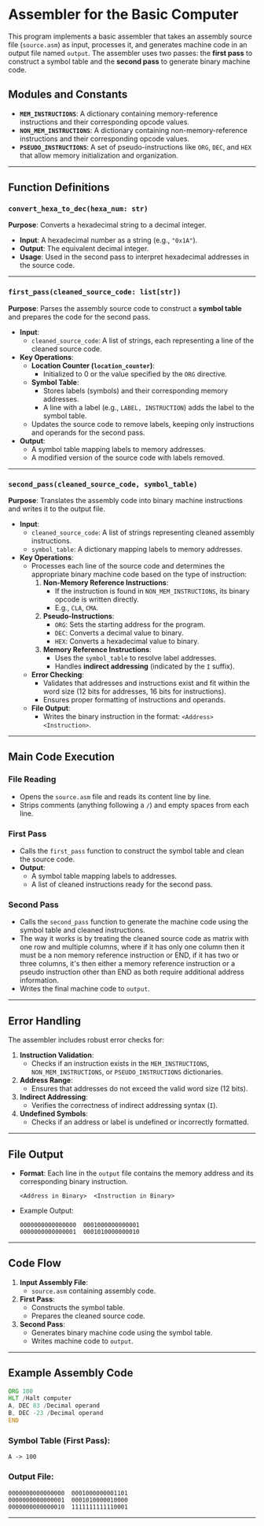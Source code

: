 
# Assembler for the Basic Computer

This program implements a basic assembler that takes an assembly source file (`source.asm`) as input, processes it, and generates machine code in an output file named `output`. The assembler uses two passes: the **first pass** to construct a symbol table and the **second pass** to generate binary machine code. 

## Modules and Constants

- **`MEM_INSTRUCTIONS`**: A dictionary containing memory-reference instructions and their corresponding opcode values.
- **`NON_MEM_INSTRUCTIONS`**: A dictionary containing non-memory-reference instructions and their corresponding opcode values.
- **`PSEUDO_INSTRUCTIONS`**: A set of pseudo-instructions like `ORG`, `DEC`, and `HEX` that allow memory initialization and organization.

---

## Function Definitions

### `convert_hexa_to_dec(hexa_num: str)`
**Purpose**: Converts a hexadecimal string to a decimal integer.
- **Input**: A hexadecimal number as a string (e.g., `"0x1A"`).
- **Output**: The equivalent decimal integer.
- **Usage**: Used in the second pass to interpret hexadecimal addresses in the source code.

---

### `first_pass(cleaned_source_code: list[str])`
**Purpose**: Parses the assembly source code to construct a **symbol table** and prepares the code for the second pass.
- **Input**: 
  - `cleaned_source_code`: A list of strings, each representing a line of the cleaned source code.
- **Key Operations**:
  - **Location Counter (`location_counter`)**:
    - Initialized to 0 or the value specified by the `ORG` directive.
  - **Symbol Table**:
    - Stores labels (symbols) and their corresponding memory addresses.
    - A line with a label (e.g., `LABEL, INSTRUCTION`) adds the label to the symbol table.
  - Updates the source code to remove labels, keeping only instructions and operands for the second pass.
- **Output**:
  - A symbol table mapping labels to memory addresses.
  - A modified version of the source code with labels removed.

---

### `second_pass(cleaned_source_code, symbol_table)`
**Purpose**: Translates the assembly code into binary machine instructions and writes it to the output file.
- **Input**:
  - `cleaned_source_code`: A list of strings representing cleaned assembly instructions.
  - `symbol_table`: A dictionary mapping labels to memory addresses.
- **Key Operations**:
  - Processes each line of the source code and determines the appropriate binary machine code based on the type of instruction:
    1. **Non-Memory Reference Instructions**:
       - If the instruction is found in `NON_MEM_INSTRUCTIONS`, its binary opcode is written directly.
       - E.g., `CLA`, `CMA`.
    2. **Pseudo-Instructions**:
       - `ORG`: Sets the starting address for the program.
       - `DEC`: Converts a decimal value to binary.
       - `HEX`: Converts a hexadecimal value to binary.
    3. **Memory Reference Instructions**:
       - Uses the `symbol_table` to resolve label addresses.
       - Handles **indirect addressing** (indicated by the `I` suffix).
  - **Error Checking**:
    - Validates that addresses and instructions exist and fit within the word size (12 bits for addresses, 16 bits for instructions).
    - Ensures proper formatting of instructions and operands.
  - **File Output**:
    - Writes the binary instruction in the format: `<Address> <Instruction>`.

---

## Main Code Execution

### File Reading
- Opens the `source.asm` file and reads its content line by line.
- Strips comments (anything following a `/`) and empty spaces from each line.

### First Pass
- Calls the `first_pass` function to construct the symbol table and clean the source code.
- **Output**:
  - A symbol table mapping labels to addresses.
  - A list of cleaned instructions ready for the second pass.

### Second Pass
- Calls the `second_pass` function to generate the machine code using the symbol table and cleaned instructions.
- The way it works is by treating the cleaned source code as matrix with one row and multiple columns, 
where if it has only one column then it must be a non memory reference instruction or END, if it has two or three columns,
it's then either a memory reference instruction or a pseudo instruction other than END as both require additional address information.
- Writes the final machine code to `output`.

---

## Error Handling
The assembler includes robust error checks for:
1. **Instruction Validation**:
   - Checks if an instruction exists in the `MEM_INSTRUCTIONS`, `NON_MEM_INSTRUCTIONS`, or `PSEUDO_INSTRUCTIONS` dictionaries.
2. **Address Range**:
   - Ensures that addresses do not exceed the valid word size (12 bits).
3. **Indirect Addressing**:
   - Verifies the correctness of indirect addressing syntax (`I`).
4. **Undefined Symbols**:
   - Checks if an address or label is undefined or incorrectly formatted.

---

## File Output
- **Format**: Each line in the `output` file contains the memory address and its corresponding binary instruction.
  ```
  <Address in Binary>  <Instruction in Binary>
  ```
- Example Output:
  ```
  0000000000000000  0001000000000001
  0000000000000001  0001010000000010
  ```

---

## Code Flow

1. **Input Assembly File**:
   - `source.asm` containing assembly code.
2. **First Pass**:
   - Constructs the symbol table.
   - Prepares the cleaned source code.
3. **Second Pass**:
   - Generates binary machine code using the symbol table.
   - Writes machine code to `output`.

---

## Example Assembly Code

```asm
ORG 100
HLT /Halt computer 
A, DEC 83 /Decimal operand
B, DEC -23 /Decimal operand 
END
```

### Symbol Table (First Pass):
```
A -> 100
```

### Output File:
```
0000000000000000  0001000000001101
0000000000000001  0001010000010000
0000000000000010  1111111111110001
```

---
